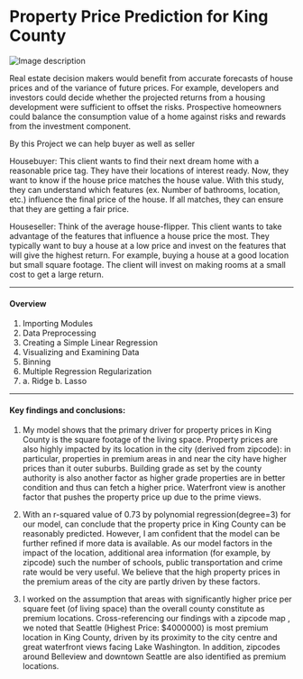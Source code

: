 # Property Price Prediction for King County
![Image description](https://www.racialequityalliance.org/wp-content/uploads/2016/10/assessors_social-1.jpg)

Real estate decision makers would benefit from accurate forecasts of house prices and of the variance of future prices. For example, developers and investors could decide whether the projected returns from a housing development were sufficient to offset the risks. Prospective homeowners could balance the consumption value of a home against risks and rewards from the investment component.

By this Project we can help buyer as well as seller

Housebuyer: This client wants to find their next dream home with a reasonable price tag. They have their locations of interest ready. Now, they want to know if the house price matches the house value. With this study, they can understand which features (ex. Number of bathrooms, location, etc.) influence the final price of the house. If all matches, they can ensure that they are getting a fair price.

Houseseller: Think of the average house-flipper. This client wants to take advantage of the features that influence a house price the most. They typically want to buy a house at a low price and invest on the features that will give the highest return. For example, buying a house at a good location but small square footage. The client will invest on making rooms at a small cost to get a large return.

---------------------------------------------------------------------------------------------------------------------------
#### Overview

1. Importing Modules
2. Data Preprocessing
3. Creating a Simple Linear Regression
4. Visualizing and Examining Data
5. Binning
6. Multiple Regression
Regularization
7. a. Ridge
b. Lasso

---------------------------------------------------------------------------------------------------------------------------
#### Key findings and conclusions:

1. My model shows that the primary driver for property prices in King County is the square footage of the living space. Property prices are also highly impacted by its location in the city (derived from zipcode): in particular, properties in premium areas in and near the city have higher prices than it outer suburbs. Building grade as set by the county authority is also another factor as higher grade properties are in better condition and thus can fetch a higher price. Waterfront view is another factor that pushes the property price up due to the prime views.

2. With an r-squared value of 0.73 by polynomial regression(degree=3) for our model, can conclude that the property price in King County can be reasonably predicted. However, I am confident that the model can be further refined if more data is available. As our model factors in the impact of the location, additional area information (for example, by zipcode) such the number of schools, public transportation and crime rate would be very useful. We believe that the high property prices in the premium areas of the city are partly driven by these factors.

3. I worked on the assumption that areas with significantly higher price per square feet (of living space) than the overall county constitute as premium locations. Cross-referencing our findings with a zipcode map , we noted that Seattle (Highest Price: $4000000) is most premium location in King County, driven by its proximity to the city centre and great waterfront views facing Lake Washington. In addition, zipcodes around Belleview and downtown Seattle are also identified as premium locations.


